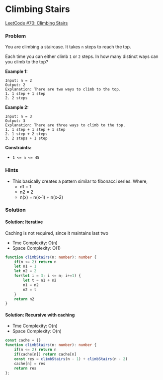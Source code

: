 # Climbing Stairs

[LeetCode #70: Climbing Stairs](https://leetcode.com/problems/climbing-stairs/)

### Problem

You are climbing a staircase. It takes `n` steps to reach the top.

Each time you can either climb `1` or `2` steps. In how many distinct ways can you climb to the top?

&#x20;

**Example 1:**

```
Input: n = 2
Output: 2
Explanation: There are two ways to climb to the top.
1. 1 step + 1 step
2. 2 steps
```

**Example 2:**

```
Input: n = 3
Output: 3
Explanation: There are three ways to climb to the top.
1. 1 step + 1 step + 1 step
2. 1 step + 2 steps
3. 2 steps + 1 step
```

&#x20;

**Constraints:**

* `1 <= n <= 45`

### Hints

* This basically creates a pattern similar to fibonacci series. Where,&#x20;
  * n1 = 1
  * n2 = 2
  * n(x) = n(x-1) + n(x-2)



### Solution

#### Solution: Iterative

Caching is not required, since it maintains last two

* Tme Complexity: O(n)
* Space Complexity: O(1)

```typescript
function climbStairs(n: number): number {
    if(n <= 2) return n
    let n1 = 1
    let n2 = 2
    for(let i = 3; i <= n; i+=1) {
        let t = n1 + n2
        n1 = n2
        n2 = t
    }
    return n2
}
```

#### Solution: Recursive with caching

* Tme Complexity: O(n)
* Space Complexity: O(n)

```typescript
const cache = {}
function climbStairs(n: number): number {
    if(n <= 2) return n    
    if(cache[n]) return cache[n]
    const res = climbStairs(n - 1) + climbStairs(n - 2)
    cache[n] = res
    return res
};
```
